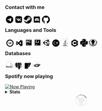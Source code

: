 ### Contact with me
[<img align="left" alt="Delivery-Klad | Telegram" width="30px" src="files/telegram.png" />][telegram]
[<img align="left" alt="Delivery-Klad | VK" width="30px" src="files/vk.png" />][vk]
[<img align="left" alt="Delivery-Klad | Steam" width="30px" src="files/steam.png" />][steam]
[<img align="left" alt="Delivery-Klad | Discord" width="30px" src="files/discord.png" />][discord]
[<img align="left" alt="Delivery-Klad | GitHub" width="30px" src="files/github.png" />][github]
<br />

### Languages and Tools
[<img align="left" alt="SteamVR" width="32px" src="files/steamvr.png" />][steamVR]
[<img align="left" alt="Visual Studio 2019" width="32px" src="files/visualstudio.png" />][vs2019]
[<img align="left" alt="PyCharm 2019" width="29px" src="files/pycharm.png" />][pycharm]
[<img align="left" alt="Idea" width="29px" src="files/idea.png" />][idea]
[<img align="left" alt="Unity" width="30px" src="files/unity.png" />][unity]
[<img align="left" alt="C#" width="32px" src="files/csharp.png" />][charp]
[<img align="left" alt="Java" width="30px" src="files/java.png" />][java]
[<img align="left" alt="C++" width="32px" src="files/cpp.png" />][cpp]
[<img align="left" alt="Python" width="30px" src="files/python.png" />][python]
[<img align="left" alt="GitKraken" width="30px" src="files/gitkraken.png" />][gitkraken]
<br />

### Databases
[<img align="left" alt="MYSQL" width="30px" src="files/mysql.png" />][mysql]
[<img align="left" alt="PostgreSQL" width="30px" src="files/postgresql.png" />][pgsql]
[<img align="left" alt="SQLite" width="30px" src="files/sqlite.png" />][sqlite]
[<img align="left" alt="Cassandra" width="30px" src="files/apachecassandra.png" />][cassandra]
<br />

### Spotify now playing
<a href="https://now-playing.delivery-klad.vercel.app/now-playing?open">
    <img src="https://now-playing.delivery-klad.vercel.app/now-playing" width="256" height="64" alt="Now Playing">
</a>

<details>
    <summary><b>Stats</b></summary>
    <br>
<img align="top" alt="Github Stats" src="https://readme-stats.delivery-klad.vercel.app/api?username=delivery-klad&show_icons=true&theme=dark&hide_border=true&include_all_commits=true&count_private=true" />
</details>

<div align="center">
<img src="files/loading.gif" width="40" height="40">
</div>
<!--
<details open>
<summary>Test</summary>
<br>
    <a href="https://cassandra.apache.org">
        <img align="left" alt="Cassandra" width="26px" src="files/apachecassandra.png">
    </a>
</details>
-->

<!--
- 🔭 I’m currently working on ...
- 🌱 I’m currently learning ...
- 👯 I’m looking to collaborate on ...
- 🤔 I’m looking for help with ...
- 💬 Ask me about ...
- 📫 How to reach me: ...
- 😄 Pronouns: ...
- ⚡ Fun fact: ...
-->

[telegram]: https://t.me/Delivery_Klad
[vk]: https://vk.com/delivery_klad
[steam]: https://steamcommunity.com/id/DakFadeev
[discord]: https://discord.gg/6J5H3hc
[vs2019]: https://visualstudio.microsoft.com
[pycharm]: https://www.jetbrains.com/ru-ru/pycharm
[idea]: https://www.jetbrains.com/ru-ru/idea
[github]: https://github.com/Delivery-Klad
[gitkraken]: https://www.gitkraken.com
[unity]: https://unity.com
[python]: https://www.python.org
[charp]: https://docs.microsoft.com/ru-ru/dotnet/csharp
[java]: https://www.java.com/ru/
[mysql]: https://www.mysql.com
[pgsql]: https://www.postgresql.org
[sqlite]: https://www.sqlite.org
[cassandra]: https://cassandra.apache.org
[cpp]: https://docs.microsoft.com/ru-ru/cpp
[steamVR]: https://store.steampowered.com/app/250820/SteamVR
